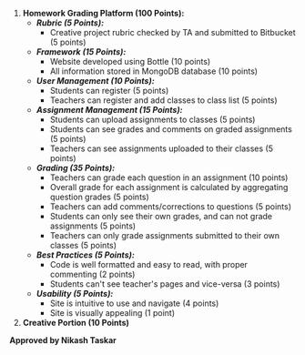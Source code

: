 1. **Homework Grading Platform (100 Points):**
	* ***Rubric (5 Points):***
		* Creative project rubric checked by TA and submitted to Bitbucket (5 points)
	* ***Framework (15 Points):***
		* Website developed using Bottle (10 points)
		* All information stored in MongoDB database (10 points)
	* ***User Management (10 Points):***
		* Students can register (5 points)
		* Teachers can register and add classes to class list (5 points)
	* ***Assignment Management (15 Points):***
		* Students can upload assignments to classes (5 points)
		* Students can see grades and comments on graded assignments (5 points)
		* Teachers can see assignments uploaded to their classes (5 points)
	* ***Grading (35 Points):***
		* Teachers can grade each question in an assignment (10 points)
		* Overall grade for each assignment is calculated by aggregating question grades (5 points)
		* Teachers can add comments/corrections to questions (5 points)
		* Students can only see their own grades, and can not grade assignments (5 points)
		* Teachers can only grade assignments submitted to their own classes (5 points)
	* ***Best Practices (5 Points):***
		* Code is well formatted and easy to read, with proper commenting (2 points)
		* Students can't see teacher's pages and vice-versa (3 points)
	* ***Usability (5 Points):***
		* Site is intuitive to use and navigate (4 points)
		* Site is visually appealing (1 point)
2. **Creative Portion (10 Points)**

**Approved by Nikash Taskar**